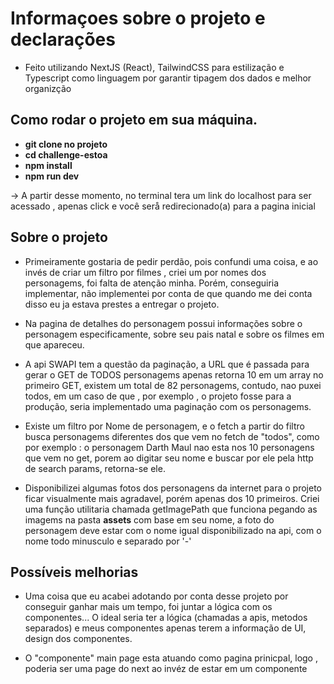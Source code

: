 # Informaçoes sobre o projeto e declarações
- Feito utilizando NextJS (React), TailwindCSS para estilização e Typescript como linguagem por garantir tipagem dos dados e melhor organizção


## Como rodar o projeto em sua máquina.
- **git clone no projeto**
- **cd challenge-estoa**
- **npm install** 
- **npm run dev**

-> A partir desse momento, no terminal tera um link do localhost para ser acessado , apenas click e você serå redirecionado(a) para a pagina inicial

## Sobre o projeto


- Primeiramente gostaria de pedir perdão, pois confundi uma coisa, e ao invés de criar um filtro por filmes , criei um por nomes dos personagems, foi falta de atenção minha. Porém, conseguiria implementar, não implementei por conta de que quando me dei conta disso eu ja estava prestes a entregar o projeto.

- Na pagina de detalhes do personagem possui informações sobre o personagem especificamente, sobre seu pais natal e sobre os filmes em que apareceu.

- A api SWAPI tem a questão da paginação, a URL que é passada para gerar o GET de TODOS personagems apenas retorna 10 em um array no primeiro GET, existem um total de 82 personagems, contudo, nao puxei todos, em um caso de que , por exemplo , o projeto fosse para a produção, seria implementado uma paginação com os personagems.

- Existe um filtro por Nome de personagem, e o fetch a partir do filtro busca personagems diferentes dos que vem no fetch de "todos", como por exemplo : o personagem Darth Maul nao esta nos 10 personagens que vem no get, porem ao digitar seu nome e buscar por ele pela http de search params, retorna-se ele.

- Disponibilizei algumas fotos dos personagens da internet para o projeto ficar visualmente mais agradavel, porém apenas dos 10 primeiros. Criei uma função utilitaria chamada getImagePath que funciona pegando as imagems na pasta **assets** com base em seu nome, a foto do personagem deve estar com o nome igual disponibilizado na api, com o nome todo minusculo e separado por '-'

## Possíveis melhorias

- Uma coisa que eu acabei adotando por conta desse projeto por conseguir ganhar mais um tempo, foi juntar a lógica com os componentes... O ideal seria ter a lógica (chamadas a apis, metodos separados) e meus componentes apenas terem a informação de UI, design dos componentes.

- O "componente" main page esta atuando como pagina prinicpal, logo , poderia ser uma page do next ao invéz de estar em um componente